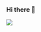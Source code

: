 ### Hi there 👋


![](https://github-readme-stats.vercel.app/api/top-langs?username=yukimura-manase)
